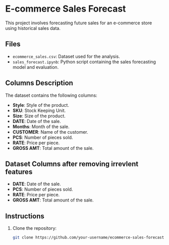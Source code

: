 # E-commerce Sales Forecast

This project involves forecasting future sales for an e-commerce store using historical sales data.

## Files

- `ecommerce_sales.csv`: Dataset used for the analysis.
- `sales_forecast.ipynb`: Python script containing the sales forecasting model and evaluation.

## Columns Description

The dataset contains the following columns: 

- **Style**: Style of the product.
- **SKU**: Stock Keeping Unit.
- **Size**: Size of the product.
- **DATE**: Date of the sale.
- **Months**: Month of the sale.
- **CUSTOMER**: Name of the customer.
- **PCS**: Number of pieces sold.
- **RATE**: Price per piece.
- **GROSS AMT**: Total amount of the sale.

## Dataset Columns after removing irrevlent features

- **DATE**: Date of the sale.
- **PCS**: Number of pieces sold.
- **RATE**: Price per piece.
- **GROSS AMT**: Total amount of the sale.

## Instructions

1. Clone the repository:
   ```sh
   git clone https://github.com/your-username/ecommerce-sales-forecast.git
